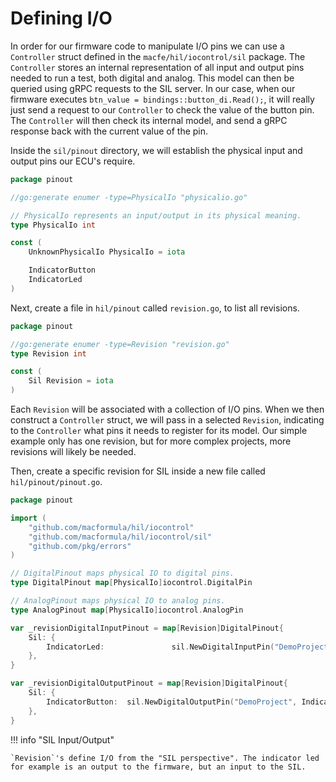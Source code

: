 # Defining I/O

In order for our firmware code to manipulate I/O pins we can use a `Controller` struct defined in the `macfe/hil/iocontrol/sil` package. The `Controller` stores an internal representation of all input and output pins needed to run a test, both digital and analog. This model can then be queried using gRPC requests to the SIL server. In our case, when our firmware executes `btn_value = bindings::button_di.Read();`, it will really just send a request to our `Controller` to check the value of the button pin. The `Controller` will then check its internal model, and send a gRPC response back with the current value of the pin.

Inside the `sil/pinout` directory, we will establish the physical input and output pins our ECU's require. 

```go
package pinout

//go:generate enumer -type=PhysicalIo "physicalio.go"

// PhysicalIo represents an input/output in its physical meaning.
type PhysicalIo int

const (
	UnknownPhysicalIo PhysicalIo = iota

	IndicatorButton
	IndicatorLed
)
```

Next, create a file in `hil/pinout` called `revision.go`, to list all revisions.

```go
package pinout

//go:generate enumer -type=Revision "revision.go"
type Revision int

const (
	Sil Revision = iota
)
```

Each `Revision` will be associated with a collection of I/O pins. When we then construct a `Controller` struct, we will pass in a selected `Revision`, indicating to the `Controller` what pins it needs to register for its model.
Our simple example only has one revision, but for more complex projects, more revisions will likely be needed. 

Then, create a specific revision for SIL inside a new file called `hil/pinout/pinout.go`.

```go
package pinout

import (
	"github.com/macformula/hil/iocontrol"
	"github.com/macformula/hil/iocontrol/sil"
	"github.com/pkg/errors"
)

// DigitalPinout maps physical IO to digital pins.
type DigitalPinout map[PhysicalIo]iocontrol.DigitalPin

// AnalogPinout maps physical IO to analog pins.
type AnalogPinout map[PhysicalIo]iocontrol.AnalogPin

var _revisionDigitalInputPinout = map[Revision]DigitalPinout{
	Sil: {
		IndicatorLed:               sil.NewDigitalInputPin("DemoProject", IndicatorLed.String()),
	},
}

var _revisionDigitalOutputPinout = map[Revision]DigitalPinout{
	Sil: {
		IndicatorButton:  sil.NewDigitalOutputPin("DemoProject", IndicatorButton.String()),
	},
}
```

!!! info "SIL Input/Output"

	`Revision`'s define I/O from the "SIL perspective". The indicator led for example is an output to the firmware, but an input to the SIL. 

